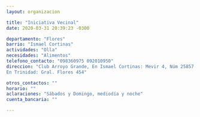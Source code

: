 ```yaml
---
layout: organizacion

title: "Iniciativa Vecinal"
date: 2020-03-31 20:39:23 -0300

departamento: "Flores"
barrio: "Ismael Cortinas"
actividades: "Olla"
necesidades: "Alimentos"
telefono_contacto: "098360975 092010950"
direccion: "Club Arroyo Grande, En Ismael Cortinas: Mevir 4, Núm 25857
En Trinidad: Gral. Flores 454"

otros_contactos: ""
horario: ""
aclaraciones: "Sábados y Domingo, mediodía y noche"
cuenta_bancaria: ""

---
```

